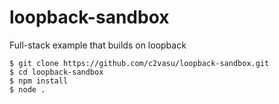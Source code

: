 # loopback-sandbox
Full-stack example that builds on loopback

```
$ git clone https://github.com/c2vasu/loopback-sandbox.git
$ cd loopback-sandbox
$ npm install
$ node .
```
